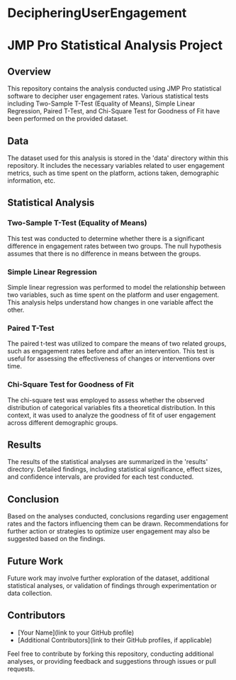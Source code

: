 # DecipheringUserEngagement

# JMP Pro Statistical Analysis Project

## Overview
This repository contains the analysis conducted using JMP Pro statistical software to decipher user engagement rates. Various statistical tests including Two-Sample T-Test (Equality of Means), Simple Linear Regression, Paired T-Test, and Chi-Square Test for Goodness of Fit have been performed on the provided dataset.

## Data
The dataset used for this analysis is stored in the 'data' directory within this repository. It includes the necessary variables related to user engagement metrics, such as time spent on the platform, actions taken, demographic information, etc.

## Statistical Analysis
### Two-Sample T-Test (Equality of Means)
This test was conducted to determine whether there is a significant difference in engagement rates between two groups. The null hypothesis assumes that there is no difference in means between the groups.

### Simple Linear Regression
Simple linear regression was performed to model the relationship between two variables, such as time spent on the platform and user engagement. This analysis helps understand how changes in one variable affect the other.

### Paired T-Test
The paired t-test was utilized to compare the means of two related groups, such as engagement rates before and after an intervention. This test is useful for assessing the effectiveness of changes or interventions over time.

### Chi-Square Test for Goodness of Fit
The chi-square test was employed to assess whether the observed distribution of categorical variables fits a theoretical distribution. In this context, it was used to analyze the goodness of fit of user engagement across different demographic groups.

## Results
The results of the statistical analyses are summarized in the 'results' directory. Detailed findings, including statistical significance, effect sizes, and confidence intervals, are provided for each test conducted.

## Conclusion
Based on the analyses conducted, conclusions regarding user engagement rates and the factors influencing them can be drawn. Recommendations for further action or strategies to optimize user engagement may also be suggested based on the findings.

## Future Work
Future work may involve further exploration of the dataset, additional statistical analyses, or validation of findings through experimentation or data collection.

## Contributors
- [Your Name](link to your GitHub profile)
- [Additional Contributors](link to their GitHub profiles, if applicable)

Feel free to contribute by forking this repository, conducting additional analyses, or providing feedback and suggestions through issues or pull requests.
